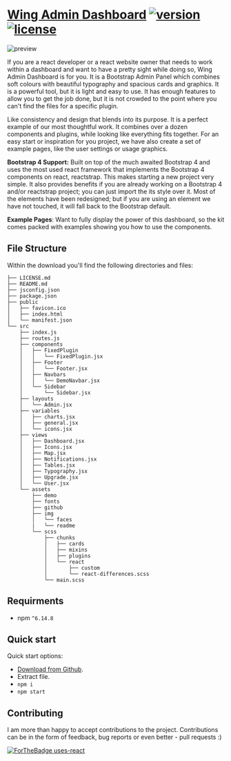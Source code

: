 # [Wing Admin Dashboard](https://tayyab-khalid.github.io/wing-admin-dashboard/) [![version](https://img.shields.io/badge/version-0.1.0-blue.svg)](https://tayyab-khalid.github.io/admin/dashboard) [![license](https://img.shields.io/badge/license-MIT-blue.svg)](https://github.com/tayyab-khalid/wing-admin-dashboard/blob/master/LICENSE)

![preview](https://github.com/tayyab-khalid/wing-admin-dashboard/blob/master/src/assets/img/readme/bg.jpg?raw=true)

If you are a react developer or a react website owner that needs to work within a dashboard and want to have a pretty sight while doing so, Wing Admin Dashboard is for you. It is a Bootstrap Admin Panel which combines soft colours with beautiful typography and spacious cards and graphics. It is a powerful tool, but it is light and easy to use. It has enough features to allow you to get the job done, but it is not crowded to the point where you can't find the files for a specific plugin.

Like consistency and design that blends into its purpose. It is a perfect example of our most thoughtful work. It combines over a dozen components and plugins, while looking like everything fits together. For an easy start or inspiration for you project, we have also create a set of example pages, like the user settings or usage graphics.

**Bootstrap 4 Support:** Built on top of the much awaited Bootstrap 4 and uses the most used react framework that implements the Bootstrap 4 components on react, reactstrap. This makes starting a new project very simple. It also provides benefits if you are already working on a Bootstrap 4 and/or reactstrap project; you can just import the its style over it. Most of the elements have been redesigned; but if you are using an element we have not touched, it will fall back to the Bootstrap default.

**Example Pages**: Want to fully display the power of this dashboard, so the kit comes packed with examples showing you how to use the components.

## File Structure

Within the download you'll find the following directories and files:

```
├── LICENSE.md
├── README.md
├── jsconfig.json
├── package.json
├── public
│   ├── favicon.ico
│   ├── index.html
│   └── manifest.json
└── src
    ├── index.js
    ├── routes.js
    ├── components
    │   ├── FixedPlugin
    │   │   └── FixedPlugin.jsx
    │   ├── Footer
    │   │   └── Footer.jsx
    │   ├── Navbars
    │   │   └── DemoNavbar.jsx
    │   └── Sidebar
    │       └── Sidebar.jsx
    ├── layouts
    │   └── Admin.jsx
    ├── variables
    │   ├── charts.jsx
    │   ├── general.jsx
    │   └── icons.jsx
    ├── views
    │   ├── Dashboard.jsx
    │   ├── Icons.jsx
    │   ├── Map.jsx
    │   ├── Notifications.jsx
    │   ├── Tables.jsx
    │   ├── Typography.jsx
    │   ├── Upgrade.jsx
    │   └── User.jsx
    └── assets
        ├── demo
        ├── fonts
        ├── github
        ├── img
        │   └── faces
        |   └── readme
        └── scss
            ├── chunks
            │   ├── cards
            │   ├── mixins
            │   ├── plugins
            │   └── react
            │       ├── custom
            │       └── react-differences.scss
            └── main.scss
```

## Requirments

- npm `^6.14.8`

## Quick start

Quick start options:

- [Download from Github](https://github.com/tayyab-khalid/wing-admin-dashboard/archive/master.zip).
- Extract file.
- `npm i`
- `npm start`

## Contributing

I am more than happy to accept contributions to the project. Contributions can be in the form of feedback, bug reports or even better - pull requests :)

[![ForTheBadge uses-react](http://ForTheBadge.com/images/badges/uses-git.svg)](https://GitHub.com/)
